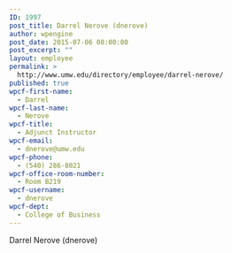 ```yaml
---
ID: 1997
post_title: Darrel Nerove (dnerove)
author: wpengine
post_date: 2015-07-06 08:00:00
post_excerpt: ""
layout: employee
permalink: >
  http://www.umw.edu/directory/employee/darrel-nerove/
published: true
wpcf-first-name:
  - Darrel
wpcf-last-name:
  - Nerove
wpcf-title:
  - Adjunct Instructor
wpcf-email:
  - dnerove@umw.edu
wpcf-phone:
  - (540) 286-8021
wpcf-office-room-number:
  - Room B219
wpcf-username:
  - dnerove
wpcf-dept:
  - College of Business
---
```

Darrel Nerove (dnerove)